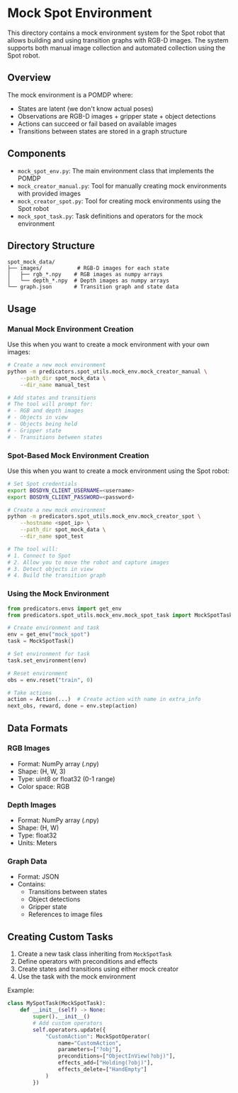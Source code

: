 # Mock Spot Environment

This directory contains a mock environment system for the Spot robot that allows building and using transition graphs with RGB-D images. The system supports both manual image collection and automated collection using the Spot robot.

## Overview

The mock environment is a POMDP where:
- States are latent (we don't know actual poses)
- Observations are RGB-D images + gripper state + object detections
- Actions can succeed or fail based on available images
- Transitions between states are stored in a graph structure

## Components

- `mock_spot_env.py`: The main environment class that implements the POMDP
- `mock_creator_manual.py`: Tool for manually creating mock environments with provided images
- `mock_creator_spot.py`: Tool for creating mock environments using the Spot robot
- `mock_spot_task.py`: Task definitions and operators for the mock environment

## Directory Structure

```
spot_mock_data/
├── images/           # RGB-D images for each state
│   ├── rgb_*.npy    # RGB images as numpy arrays
│   └── depth_*.npy  # Depth images as numpy arrays
└── graph.json       # Transition graph and state data
```

## Usage

### Manual Mock Environment Creation

Use this when you want to create a mock environment with your own images:

```bash
# Create a new mock environment
python -m predicators.spot_utils.mock_env.mock_creator_manual \
    --path_dir spot_mock_data \
    --dir_name manual_test

# Add states and transitions
# The tool will prompt for:
# - RGB and depth images
# - Objects in view
# - Objects being held
# - Gripper state
# - Transitions between states
```

### Spot-Based Mock Environment Creation

Use this when you want to create a mock environment using the Spot robot:

```bash
# Set Spot credentials
export BOSDYN_CLIENT_USERNAME=<username>
export BOSDYN_CLIENT_PASSWORD=<password>

# Create a new mock environment
python -m predicators.spot_utils.mock_env.mock_creator_spot \
    --hostname <spot_ip> \
    --path_dir spot_mock_data \
    --dir_name spot_test

# The tool will:
# 1. Connect to Spot
# 2. Allow you to move the robot and capture images
# 3. Detect objects in view
# 4. Build the transition graph
```

### Using the Mock Environment

```python
from predicators.envs import get_env
from predicators.spot_utils.mock_env.mock_spot_task import MockSpotTask

# Create environment and task
env = get_env("mock_spot")
task = MockSpotTask()

# Set environment for task
task.set_environment(env)

# Reset environment
obs = env.reset("train", 0)

# Take actions
action = Action(...)  # Create action with name in extra_info
next_obs, reward, done = env.step(action)
```

## Data Formats

### RGB Images
- Format: NumPy array (.npy)
- Shape: (H, W, 3)
- Type: uint8 or float32 (0-1 range)
- Color space: RGB

### Depth Images
- Format: NumPy array (.npy)
- Shape: (H, W)
- Type: float32
- Units: Meters

### Graph Data
- Format: JSON
- Contains:
  - Transitions between states
  - Object detections
  - Gripper state
  - References to image files

## Creating Custom Tasks

1. Create a new task class inheriting from `MockSpotTask`
2. Define operators with preconditions and effects
3. Create states and transitions using either mock creator
4. Use the task with the mock environment

Example:
```python
class MySpotTask(MockSpotTask):
    def __init__(self) -> None:
        super().__init__()
        # Add custom operators
        self.operators.update({
            "CustomAction": MockSpotOperator(
                name="CustomAction",
                parameters=["?obj"],
                preconditions=["ObjectInView(?obj)"],
                effects_add=["Holding(?obj)"],
                effects_delete=["HandEmpty"]
            )
        })
``` 